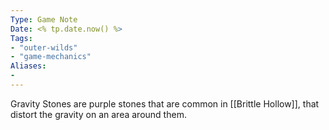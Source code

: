 ```yaml
---
Type: Game Note
Date: <% tp.date.now() %>
Tags:
- "outer-wilds"
- "game-mechanics"
Aliases:
- 
---
```

Gravity Stones are purple stones that are common in [[Brittle Hollow]], that distort the gravity on an area around them.


